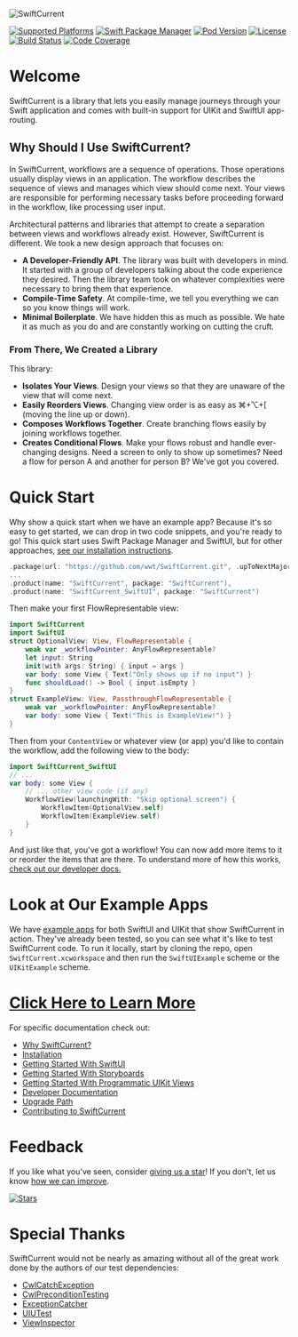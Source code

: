 ![SwiftCurrent](https://user-images.githubusercontent.com/79471462/131564417-6f4976f4-270c-41b3-bbe1-428528e2cc2c.png)

<!-- Library Information -->
[![Supported Platforms](https://img.shields.io/badge/platform-iOS%20%7C%20macOS%20%7C%20watchOS%20%7C%20tvOS-lightgrey)](https://github.com/wwt/SwiftCurrent/security/policy)
[![Swift Package Manager](https://img.shields.io/badge/Swift_Package_Manager-supported-brightgreen)](https://wwt.github.io/SwiftCurrent/installation.html#swift-package-manager)
[![Pod Version](https://img.shields.io/cocoapods/v/SwiftCurrent.svg?style=popout)](https://wwt.github.io/SwiftCurrent/installation.html#cocoapods)
[![License](https://img.shields.io/github/license/wwt/SwiftCurrent)](https://github.com/wwt/SwiftCurrent/blob/main/LICENSE)
[![Build Status](https://github.com/wwt/SwiftCurrent/actions/workflows/CI.yml/badge.svg?branch=main)](https://github.com/wwt/SwiftCurrent/actions?query=branch%3Amain)
[![Code Coverage](https://codecov.io/gh/wwt/SwiftCurrent/branch/main/graph/badge.svg?token=04Q5KSHict)](https://codecov.io/gh/wwt/SwiftCurrent)

# Welcome

SwiftCurrent is a library that lets you easily manage journeys through your Swift application and comes with built-in support for UIKit and SwiftUI app-routing.

## Why Should I Use SwiftCurrent?

In SwiftCurrent, workflows are a sequence of operations. Those operations usually display views in an application. The workflow describes the sequence of views and manages which view should come next. Your views are responsible for performing necessary tasks before proceeding forward in the workflow, like processing user input.

Architectural patterns and libraries that attempt to create a separation between views and workflows already exist. However, SwiftCurrent is different. We took a new design approach that focuses on:

- **A Developer-Friendly API**. The library was built with developers in mind. It started with a group of developers talking about the code experience they desired. Then the library team took on whatever complexities were necessary to bring them that experience.
- **Compile-Time Safety**. At compile-time, we tell you everything we can so you know things will work.
- **Minimal Boilerplate**. We have hidden this as much as possible. We hate it as much as you do and are constantly working on cutting the cruft.

### From There, We Created a Library

This library:

- **Isolates Your Views**. Design your views so that they are unaware of the view that will come next.
- **Easily Reorders Views**. Changing view order is as easy as ⌘+⌥+\[ (moving the line up or down).
- **Composes Workflows Together**. Create branching flows easily by joining workflows together.
- **Creates Conditional Flows**. Make your flows robust and handle ever-changing designs. Need a screen to only to show up sometimes? Need a flow for person A and another for person B? We've got you covered.

# Quick Start

Why show a quick start when we have an example app? Because it's so easy to get started, we can drop in two code snippets, and you're ready to go! This quick start uses Swift Package Manager and SwiftUI, but for other approaches, [see our installation instructions](https://wwt.github.io/SwiftCurrent/installation.html).

```swift
.package(url: "https://github.com/wwt/SwiftCurrent.git", .upToNextMajor(from: "4.5.0")),
...
.product(name: "SwiftCurrent", package: "SwiftCurrent"),
.product(name: "SwiftCurrent_SwiftUI", package: "SwiftCurrent")
```

Then make your first FlowRepresentable view:

```swift
import SwiftCurrent
import SwiftUI
struct OptionalView: View, FlowRepresentable {
    weak var _workflowPointer: AnyFlowRepresentable?
    let input: String
    init(with args: String) { input = args }
    var body: some View { Text("Only shows up if no input") }
    func shouldLoad() -> Bool { input.isEmpty }
}
struct ExampleView: View, PassthroughFlowRepresentable {
    weak var _workflowPointer: AnyFlowRepresentable?
    var body: some View { Text("This is ExampleView!") }
}
```

Then from your `ContentView` or whatever view (or app) you'd like to contain the workflow, add the following view to the body:

```swift
import SwiftCurrent_SwiftUI
// ...
var body: some View { 
    // ... other view code (if any)
    WorkflowView(launchingWith: "Skip optional screen") {
        WorkflowItem(OptionalView.self)
        WorkflowItem(ExampleView.self)
    }
}
```

And just like that, you've got a workflow! You can now add more items to it or reorder the items that are there. To understand more of how this works, [check out our developer docs.](https://wwt.github.io/SwiftCurrent/How%20to%20use%20SwiftCurrent%20with%20SwiftUI.html)

# Look at Our Example Apps

We have [example apps](https://github.com/wwt/SwiftCurrent/tree/main/ExampleApps) for both SwiftUI and UIKit that show SwiftCurrent in action. They've already been tested, so you can see what it's like to test SwiftCurrent code. To run it locally, start by cloning the repo, open `SwiftCurrent.xcworkspace` and then run the `SwiftUIExample` scheme or the `UIKitExample` scheme.

# [Click Here to Learn More](https://wwt.github.io/SwiftCurrent/Creating%20Workflows.html)

For specific documentation check out:

- [Why SwiftCurrent?](https://wwt.github.io/SwiftCurrent/why-this-library.html)
- [Installation](https://wwt.github.io/SwiftCurrent/installation.html)
- [Getting Started With SwiftUI](https://wwt.github.io/SwiftCurrent/getting-started-with-swiftui.html)
- [Getting Started With Storyboards](https://wwt.github.io/SwiftCurrent/using-storyboards.html)
- [Getting Started With Programmatic UIKit Views](https://wwt.github.io/SwiftCurrent/using-programmatic-views.html)
- [Developer Documentation](https://wwt.github.io/SwiftCurrent/index.html)
- [Upgrade Path](https://github.com/wwt/SwiftCurrent/blob/main/.github/UPGRADE_PATH.md)
- [Contributing to SwiftCurrent](https://github.com/wwt/SwiftCurrent/blob/main/.github/CONTRIBUTING.md)

# Feedback

If you like what you've seen, consider [giving us a star](https://github.com/wwt/SwiftCurrent/stargazers)! If you don't, let us know [how we can improve](https://github.com/wwt/SwiftCurrent/discussions/new).

<!-- Social Media -->
[![Stars](https://img.shields.io/github/stars/wwt/SwiftCurrent?style=social)](https://github.com/wwt/SwiftCurrent/stargazers)

# Special Thanks

SwiftCurrent would not be nearly as amazing without all of the great work done by the authors of our test dependencies:

- [CwlCatchException](https://github.com/mattgallagher/CwlCatchException)
- [CwlPreconditionTesting](https://github.com/mattgallagher/CwlPreconditionTesting)
- [ExceptionCatcher](https://github.com/sindresorhus/ExceptionCatcher)
- [UIUTest](https://github.com/nallick/UIUTest)
- [ViewInspector](https://github.com/nalexn/ViewInspector)

